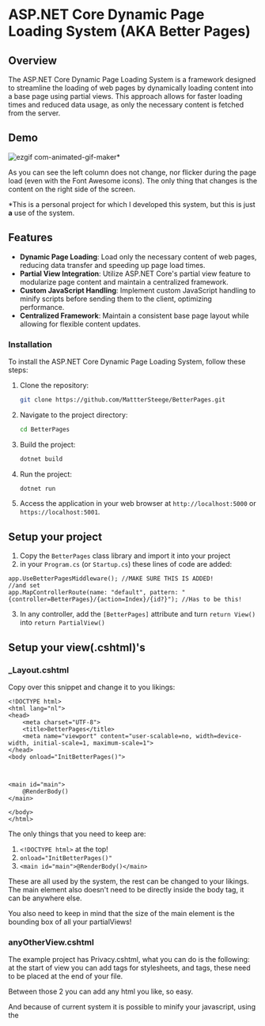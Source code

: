 
# ASP.NET Core Dynamic Page Loading System (AKA Better Pages)

## Overview
The ASP.NET Core Dynamic Page Loading System is a framework designed to streamline the loading of web pages by dynamically loading content into a base page using partial views. This approach allows for faster loading times and reduced data usage, as only the necessary content is fetched from the server.

## Demo

![ezgif com-animated-gif-maker](https://github.com/MattterSteege/BetterPages/assets/78482881/bc0201bc-ae0f-4f22-afd3-21e3e144770a)*

As you can see the left column does not change, nor flicker during the page load (even with the Font Awesome icons). The only thing that changes is the content on the right side of the screen.

*This is a personal project for which I developed this system, but this is just **a** use of the system.

## Features

- **Dynamic Page Loading**: Load only the necessary content of web pages, reducing data transfer and speeding up page load times.
- **Partial View Integration**: Utilize ASP.NET Core's partial view feature to modularize page content and maintain a centralized framework.
- **Custom JavaScript Handling**: Implement custom JavaScript handling to minify scripts before sending them to the client, optimizing performance.
- **Centralized Framework**: Maintain a consistent base page layout while allowing for flexible content updates.

### Installation
To install the ASP.NET Core Dynamic Page Loading System, follow these steps:

1. Clone the repository:

   ```bash
   git clone https://github.com/MattterSteege/BetterPages.git
   ```

2. Navigate to the project directory:

   ```bash
   cd BetterPages
   ```

3. Build the project:

   ```bash
   dotnet build
   ```

4. Run the project:

   ```bash
   dotnet run
   ```

5. Access the application in your web browser at `http://localhost:5000` or `https://localhost:5001`.
## Setup your project

1. Copy the `BetterPages` class library and import it into your project
2. in your `Program.cs` (or `Startup.cs`) these lines of code are added:
```
app.UseBetterPagesMiddleware(); //MAKE SURE THIS IS ADDED!
//and set 
app.MapControllerRoute(name: "default", pattern: "{controller=BetterPages}/{action=Index}/{id?}"); //Has to be this!
```
3. In any controller, add the `[BetterPages]` attribute and turn `return View()` into `return PartialView()`



## Setup your view(.cshtml)'s

### _Layout.cshtml

Copy over this snippet and change it to you likings:

```
<!DOCTYPE html>
<html lang="nl">
<head>
    <meta charset="UTF-8">
    <title>BetterPages</title>
    <meta name="viewport" content="user-scalable=no, width=device-width, initial-scale=1, maximum-scale=1">
</head>
<body onload="InitBetterPages()">



<main id="main">
    @RenderBody()
</main>

</body>
</html>
```

The only things that you need to keep are:
1. `<!DOCTYPE html>` at the top!
2. `onload="InitBetterPages()"`
3. `<main id="main">@RenderBody()</main>`

These are all used by the system, the rest can be changed to your likings. The main element also doesn't need to be directly inside the body tag, it can be anywhere else.

You also need to keep in mind that the size of the main element is the bounding box of all your partialViews!

### anyOtherView.cshtml

The example project has Privacy.cshtml, what you can do is the following: at the start of view you can add <link> tags for stylesheets, and <script src=""> tags for external scripts.
You can also add <script>[JS code inside]</script> tags, these need to be placed at the end of your file.

Between those 2 you can add any html you like, so easy.

And because of current system it is possible to minify your javascript, using the <script minimize>, if you want to use this, you need to add `@addTagHelper *, BetterPages` to your _ViewImports.cshtml file
## Contributing

Contributions are welcome! If you'd like to contribute to the ASP.NET Core Dynamic Page Loading System, please follow these steps:

1. Fork the repository.
2. Create a new branch for your feature or bug fix.
3. Make your changes and commit them with descriptive commit messages.
4. Push your changes to your fork.
5. Submit a pull request to the main repository.

## License

[MIT](https://choosealicense.com/licenses/mit/)

